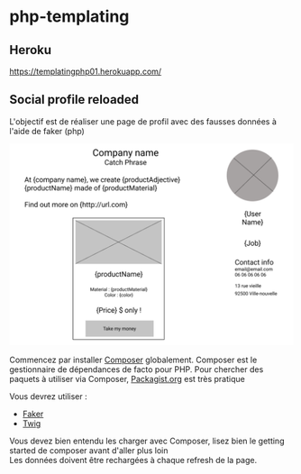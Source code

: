 # php-templating

## Heroku 
https://templatingphp01.herokuapp.com/

## Social profile reloaded

L'objectif est de réaliser une page de profil avec des fausses données à l'aide de faker (php)

![](https://github.com/SimplonTlse02/fake-profile/raw/master/wireframe.png)

Commencez par installer [Composer](https://getcomposer.org/doc/00-intro.md#installation-linux-unix-osx) globalement.
Composer est le gestionnaire de dépendances de facto pour PHP.
Pour chercher des paquets à utiliser via Composer, [Packagist.org](https://packagist.org/) est très pratique


Vous devrez utiliser :
- [Faker](https://github.com/fzaninotto/Faker)
- [Twig](http://twig.sensiolabs.org/doc/2.x/)

Vous devez bien entendu les charger avec Composer, lisez bien le getting started de composer avant d'aller plus loin  
Les données doivent être rechargées à chaque refresh de la page.
